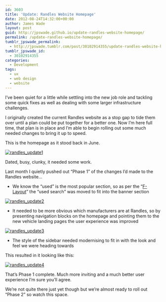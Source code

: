 ```yaml
---
id: 3603
title: 'Update: Randles Website Homepage'
date: 2012-08-24T14:32:00+00:00
author: James Wade
layout: post
guid: http://jpswade.github.io/update-randles-website-homepage/
permalink: /update-randles-website-homepage/
tumblr_jpswade_permalink:
  - http://jpswade.tumblr.com/post/30102914355/update-randles-website-homepage
tumblr_jpswade_id:
  - 30102914355
categories:
  - Development
tags:
  - ux
  - web design
  - website
---
```

<p class="lead">
  I’ve been quiet for a little while settling into the new job role and tackling some quick fixes as well as dealing with some larger infrastructure challenges.
</p>

I originally created the current Randles website as a stop gap to tide them over until a plan could be put together for a better one. Now I’m here full time, that plan is in place and I’m able to begin rolling out some much needed changes to bring it up to speed.

This is the homepage as it stood back in June.

[<img class="alignnone size-medium wp-image-3643" src="http://jpswade.github.io/upload/randles_update1-164x300.png" alt="randles_update1" />](http://jpswade.github.io/upload/randles_update1.png) 

Dated, busy, clunky, it needed some work.

Last month I quietly pushed out “Phase 1” of the changes I’d made to the Randles website…

  * We know the “used” is the most popular section, so as per the “[F-Layout](http://webdesign.tutsplus.com/articles/design-theory/understanding-the-f-layout-in-web-design/)&#8221; the &#8220;used search&#8221; was moved to fit into the banner section

<div>
  <a href="http://jpswade.github.io/upload/randles_update2.png"><img class="alignnone size-medium wp-image-3644" src="http://jpswade.github.io/upload/randles_update2-156x300.png" alt="randles_update2" /></a>
</div>

  * It needed to be more obvious which manufacturers are at Randles, so by presenting navigation blocks on the homepage and pointing them to the new vehicle landing pages the user experience was improved

<div>
  <a href="http://jpswade.github.io/upload/randles_update3.png"><img class="alignnone size-medium wp-image-3645" src="http://jpswade.github.io/upload/randles_update3-156x300.png" alt="randles_update3" /></a>
</div>

  * The style of the sidebar needed modernising to fit in with the look and feel we were heading towards

This resulted in it looking like this:

[<img class="alignnone size-full wp-image-3646" src="http://jpswade.github.io/upload/randles_update4.png" alt="randles_update4" />](http://jpswade.github.io/upload/randles_update4.png) 

That’s Phase 1 complete. Much more inviting and a much better user experience I’m sure you’ll agree.

We’re not quite there just yet though but we’re almost ready to roll out “Phase 2” so watch this space.